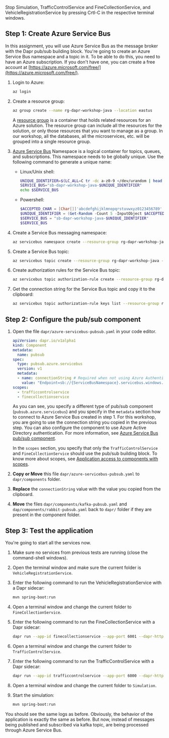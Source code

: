Stop Simulation, TrafficControlService and FineCollectionService, and VehicleRegistrationService by pressing Crtl-C in the respective terminal windows.

## Step 1: Create Azure Service Bus 

In this assignment, you will use Azure Service Bus as the message broker with the Dapr pub/sub building block. You're going to create an Azure Service Bus namespace and a topic in it. To be able to do this, you need to have an Azure subscription. If you don't have one, you can create a free account at [https://azure.microsoft.com/free/](https://azure.microsoft.com/free/).

1. Login to Azure:

    ```bash
    az login
    ```

1. Create a resource group:

    ```bash
    az group create --name rg-dapr-workshop-java --location eastus
    ```

    A [resource group](https://learn.microsoft.com/azure/azure-resource-manager/management/manage-resource-groups-portal) is a container that holds related resources for an Azure solution. The resource group can include all the resources for the solution, or only those resources that you want to manage as a group. In our workshop, all the databases, all the microservices, etc. will be grouped into a single resource group.

1. [Azure Service Bus](https://learn.microsoft.com/en-us/azure/service-bus-messaging/) Namespace is a logical container for topics, queues, and subscriptions. This namespace needs to be globally unique. Use the following command to generate a unique name:

    - Linux/Unix shell:
       
        ```bash
        UNIQUE_IDENTIFIER=$(LC_ALL=C tr -dc a-z0-9 </dev/urandom | head -c 5)
        SERVICE_BUS="sb-dapr-workshop-java-$UNIQUE_IDENTIFIER"
        echo $SERVICE_BUS
        ```

    - Powershell:
    
        ```powershell
        $ACCEPTED_CHAR = [Char[]]'abcdefghijklmnopqrstuvwxyz0123456789'
        $UNIQUE_IDENTIFIER = (Get-Random -Count 5 -InputObject $ACCEPTED_CHAR) -join ''
        $SERVICE_BUS = "sb-dapr-workshop-java-$UNIQUE_IDENTIFIER"
        $SERVICE_BUS
        ```

1. Create a Service Bus messaging namespace:

    ```bash
    az servicebus namespace create --resource-group rg-dapr-workshop-java --name $SERVICE_BUS --location eastus
    ```

1. Create a Service Bus topic:

    ```bash
    az servicebus topic create --resource-group rg-dapr-workshop-java --namespace-name $SERVICE_BUS --name test
    ```

1. Create authorization rules for the Service Bus topic:

    ```bash
    az servicebus topic authorization-rule create --resource-group rg-dapr-workshop-java --namespace-name $SERVICE_BUS --topic-name test --name DaprWorkshopJavaAuthRule --rights Manage Send Listen
    ```

1. Get the connection string for the Service Bus topic and copy it to the clipboard:

    ```bash
    az servicebus topic authorization-rule keys list --resource-group rg-dapr-workshop-java --namespace-name $SERVICE_BUS --topic-name test --name DaprWorkshopJavaAuthRule  --query primaryConnectionString --output tsv
    ```

## Step 2: Configure the pub/sub component

1. Open the file `dapr/azure-servicebus-pubsub.yaml` in your code editor.

    ```yaml
    apiVersion: dapr.io/v1alpha1
    kind: Component
    metadata:
      name: pubsub
    spec:
      type: pubsub.azure.servicebus
      version: v1
      metadata:
      - name: connectionString # Required when not using Azure Authentication.
        value: "Endpoint=sb://{ServiceBusNamespace}.servicebus.windows.net/;SharedAccessKeyName={PolicyName};SharedAccessKey={Key};EntityPath={ServiceBus}"
    scopes:
      - trafficcontrolservice
      - finecollectionservice
    ```

    As you can see, you specify a different type of pub/sub component (`pubsub.azure.servicebus`) and you specify in the `metadata` section how to connect to Azure Service Bus created in step 1. For this workshop, you are going to use the connection string you copied in the previous step. You can also configure the component to use Azure Active Directory authentication. For more information, see [Azure Service Bus pub/sub component](https://docs.dapr.io/reference/components-reference/supported-pubsub/setup-azure-servicebus-topics/).

    In the `scopes` section, you specify that only the `TrafficControlService` and `FineCollectionService` should use the pub/sub building block. To know more about scopes, see [Application access to components with scopes](https://docs.dapr.io/operations/components/component-scopes/#application-access-to-components-with-scopes).

1. **Copy or Move** this file `dapr/azure-servicebus-pubsub.yaml` to `dapr/components` folder.

1. **Replace** the `connectionString` value with the value you copied from the clipboard.

1. **Move** the files `dapr/components/kafka-pubsub.yaml` and `dap/components/rabbit-pubsub.yaml`  back to `dapr/` folder if they are present in the component folder.

## Step 3: Test the application

You're going to start all the services now. 

1. Make sure no services from previous tests are running (close the command-shell windows).

1. Open the terminal window and make sure the current folder is `VehicleRegistrationService`.

1. Enter the following command to run the VehicleRegistrationService with a Dapr sidecar:

   ```bash
   mvn spring-boot:run
   ```

1. Open a terminal window and change the current folder to `FineCollectionService`.

1. Enter the following command to run the FineCollectionService with a Dapr sidecar:

   ```bash
   dapr run --app-id finecollectionservice --app-port 6001 --dapr-http-port 3601 --dapr-grpc-port 60001 --resources-path ../dapr/components mvn spring-boot:run
   ```

1. Open a terminal window and change the current folder to `TrafficControlService`.

1. Enter the following command to run the TrafficControlService with a Dapr sidecar:

   ```bash
   dapr run --app-id trafficcontrolservice --app-port 6000 --dapr-http-port 3600 --dapr-grpc-port 60000 --resources-path ../dapr/components mvn spring-boot:run
   ```

1. Open a terminal window and change the current folder to `Simulation`.

1. Start the simulation:

   ```bash
   mvn spring-boot:run
   ```

You should see the same logs as before. Obviously, the behavior of the application is exactly the same as before. But now, instead of messages being published and subscribed via kafka topic, are being processed through Azure Service Bus.
